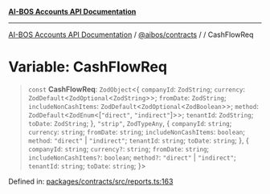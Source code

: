 [**AI-BOS Accounts API Documentation**](../../../README.md)

***

[AI-BOS Accounts API Documentation](../../../README.md) / [@aibos/contracts](../README.md) / [](../README.md) / CashFlowReq

# Variable: CashFlowReq

> `const` **CashFlowReq**: `ZodObject`\<\{ `companyId`: `ZodString`; `currency`: `ZodDefault`\<`ZodOptional`\<`ZodString`\>\>; `fromDate`: `ZodString`; `includeNonCashItems`: `ZodDefault`\<`ZodOptional`\<`ZodBoolean`\>\>; `method`: `ZodDefault`\<`ZodEnum`\<\[`"direct"`, `"indirect"`\]\>\>; `tenantId`: `ZodString`; `toDate`: `ZodString`; \}, `"strip"`, `ZodTypeAny`, \{ `companyId`: `string`; `currency`: `string`; `fromDate`: `string`; `includeNonCashItems`: `boolean`; `method`: `"direct"` \| `"indirect"`; `tenantId`: `string`; `toDate`: `string`; \}, \{ `companyId`: `string`; `currency?`: `string`; `fromDate`: `string`; `includeNonCashItems?`: `boolean`; `method?`: `"direct"` \| `"indirect"`; `tenantId`: `string`; `toDate`: `string`; \}\>

Defined in: [packages/contracts/src/reports.ts:163](https://github.com/pohlai88/accounts/blob/48103fb36d28b2b9bfb33472b6de2f719773cde9/packages/contracts/src/reports.ts#L163)

